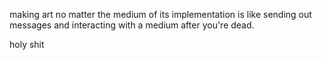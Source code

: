 making art no matter the medium of its implementation is like sending out messages and interacting with a medium after you're dead.

holy shit